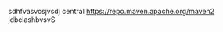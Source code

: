 sdhfvasvcsjvsdj<repositories>
    <repository>
        <id>central</id>
        <url>https://repo.maven.apache.org/maven2</url>
    </repository>
jdbclashbvsvS</repositories>
